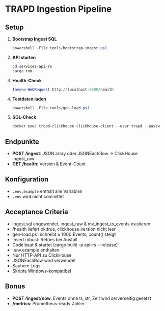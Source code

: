 # TRAPD Ingestion Pipeline

## Setup

1. **Bootstrap Ingest SQL**
   ```powershell
   powershell -File tools/bootstrap-ingest.ps1
   ```
2. **API starten**
   ```powershell
   cd services/api-rs
   cargo run
   ```
3. **Health-Check**
   ```powershell
   Invoke-WebRequest http://localhost:8080/health
   ```
4. **Testdaten laden**
   ```powershell
   powershell -File tools/gen-load.ps1
   ```
5. **SQL-Check**
   ```powershell
   docker exec trapd-clickhouse clickhouse-client --user trapd --password trapd_pwd --query "SELECT count() FROM trapd.events"
   ```

## Endpunkte

- **POST /ingest**: JSON array oder JSONEachRow → ClickHouse ingest_raw
- **GET /health**: Version & Event-Count

## Konfiguration

- `.env.example` enthält alle Variablen
- `.env` wird nicht committet

## Acceptance Criteria

- ingest.sql angewendet, ingest_raw & mv_ingest_to_events existieren
- /health liefert ok:true, clickhouse_version nicht leer
- gen-load.ps1 schreibt ≥ 1000 Events, count() steigt
- Insert robust: Retries bei Ausfall
- Code baut & startet (cargo build -p api-rs --release)
- .env.example enthalten
- Nur HTTP-API zu ClickHouse
- JSONEachRow wird verwendet
- Saubere Logs
- Skripte Windows-kompatibel

## Bonus
- **POST /ingest/now**: Events ohne ts_str, Zeit wird serverseitig gesetzt
- **/metrics**: Prometheus-ready Zähler
